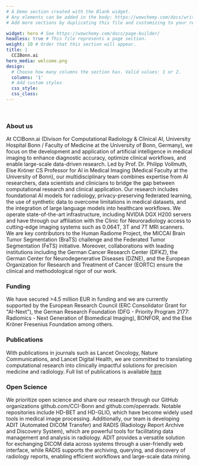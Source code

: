 ```yaml
---
# A Demo section created with the Blank widget.
# Any elements can be added in the body: https://wowchemy.com/docs/writing-markdown-latex/
# Add more sections by duplicating this file and customizing to your requirements.

widget: hero # See https://wowchemy.com/docs/page-builder/
headless: true # This file represents a page section.
weight: 10 # Order that this section will appear.
title: |
  CCIBonn.ai
hero_media: welcome.png
design:
  # Choose how many columns the section has. Valid values: 1 or 2.
  columns: '1'  
  # Add custom styles
  css_style:
  css_class:
---
```

<br>
<h3>About us</h3>
At CCIBonn.ai (Divison for Computational Radiology & Clinical AI, University Hospital Bonn / Faculty of Medicine at the University of Bonn, Germany), we focus on the development and application of artificial intelligence in medical imaging to enhance diagnostic accuracy, optimize clinical workflows, and enable large-scale data-driven research. Led by Prof. Dr. Philipp Vollmuth, Else Kröner CS Professor for AI in Medical Imaging (Medical Faculty at the University of Bonn), our multidisciplinary team combines expertise from AI researchers, data scientists and clinicians to bridge the gap between computational research and clinical application. Our research includes foundational AI models for radiology, privacy-preserving federated learning, the use of synthetic data to overcome limitations in medical datasets, and the integration of large language models into healthcare workflows. We operate state-of-the-art infrastructure, including NVIDIA DGX H200 servers and have through our affiliation with the Clinic for Neuroradiology access to cutting-edge imaging systems such as 0.064T, 3T and 7T MRI scanners. We are key contributors to the Human Radiome Project, the MICCAI Brain Tumor Segmentation (BraTS) challenge and the Federated Tumor Segmentation (FeTS) initiative. Moreover, collaborations with leading institutions including the German Cancer Research Center (DFKZ), the German Center for Neurodegenerative Diseases (DZNE), and the European Organization for Research and Treatment of Cancer (EORTC) ensure the clinical and methodological rigor of our work.

<h3>Funding</h3>
We have secured >4.5 million EUR in funding and we are currently supported by the European Research Council (ERC Consolidator Grant for "AI-Next"), the German Research Foundation (DFG - Priority Program 2177: Radiomics - Next Generation of Biomedical Imaging), BONFOR, and the Else Kröner Fresenius Foundation among others. 

<h3>Publications</h3>
With publications in journals such as Lancet Oncology, Nature Communications, and Lancet Digital Health, we are committed to translating computational research into clinically impactful solutions for precision medicine and radiology. Full list of publications is available <a href="https://scholar.google.de/citations?user=z0ENYEQAAAAJ&hl=de">here</a>

<h3>Open Science</h3>
We prioritize open science and share our research through our GitHub organizations github.com/CCI-Bonn and github.com/openradx. Notable repositories include HD-BET and HD-GLIO, which have become widely used tools in medical image processing. Additionally, our team is developing ADIT (Automated DICOM Transfer) and RADIS (Radiology Report Archive and Discovery System), which are powerful tools for facilitating data management and analysis in radiology. ADIT provides a versatile solution for exchanging DICOM data across systems through a user-friendly web interface, while RADIS supports the archiving, querying, and discovery of radiology reports, enabling efficient workflows and large-scale data mining. 
